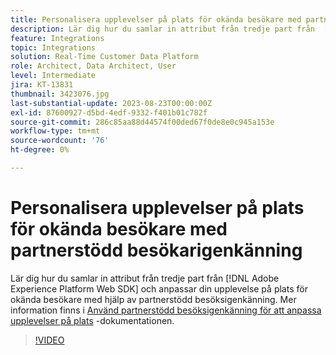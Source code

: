 ```yaml
---
title: Personalisera upplevelser på plats för okända besökare med partnerstödd besökarigenkänning
description: Lär dig hur du samlar in attribut från tredje part från  [!DNL Adobe Experience Platform Web SDK] och anpassar upplevelsen på plats för okända besökare med hjälp av partnerstödd besökarigenkänning.
feature: Integrations
topic: Integrations
solution: Real-Time Customer Data Platform
role: Architect, Data Architect, User
level: Intermediate
jira: KT-13831
thumbnail: 3423076.jpg
last-substantial-update: 2023-08-23T00:00:00Z
exl-id: 87600927-d5bd-4edf-9332-f401b01c782f
source-git-commit: 286c85aa88d44574f00ded67f0de8e0c945a153e
workflow-type: tm+mt
source-wordcount: '76'
ht-degree: 0%

---
```


# Personalisera upplevelser på plats för okända besökare med partnerstödd besökarigenkänning

Lär dig hur du samlar in attribut från tredje part från [!DNL Adobe Experience Platform Web SDK] och anpassar din upplevelse på plats för okända besökare med hjälp av partnerstödd besöksigenkänning. Mer information finns i [Använd partnerstödd besöksigenkänning för att anpassa upplevelser på plats](https://experienceleague.adobe.com/docs/experience-platform/rtcdp/use-cases/partner-data/onsite-personalization.html?lang=sv-SE) -dokumentationen.

>[!VIDEO](https://video.tv.adobe.com/v/3423076/?learn=on&enablevpops)
